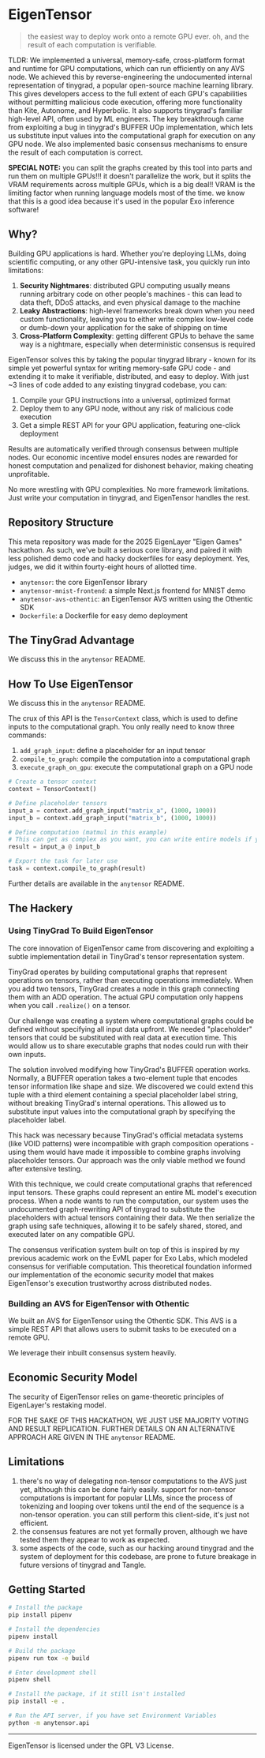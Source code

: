 # EigenTensor

> the easiest way to deploy work onto a remote GPU ever. oh, and the result of each computation is verifiable.

TLDR: We implemented a universal, memory-safe, cross-platform format and runtime for GPU computations, which can run efficiently on any AVS node. We achieved this by reverse-engineering the undocumented internal representation of tinygrad, a popular open-source machine learning library. This gives developers access to the full extent of each GPU's capabilities without permitting malicious code execution, offering more functionality than Kite, Autonome, and Hyperbolic. It also supports tinygrad's familiar high-level API, often used by ML engineers. The key breakthrough came from exploiting a bug in tinygrad's BUFFER UOp implementation, which lets us substitute input values into the computational graph for execution on any GPU node. We also implemented basic consensus mechanisms to ensure the result of each computation is correct.

**SPECIAL NOTE:** you can split the graphs created by this tool into parts and run them on multiple GPUs!!! it doesn't parallelize the work, but it splits the VRAM requirements across multiple GPUs, which is a big deal!! VRAM is the limiting factor when running language models most of the time. we know that this is a good idea because it's used in the popular Exo inference software!

## Why?

Building GPU applications is hard. Whether you're deploying LLMs, doing scientific computing, or any other GPU-intensive task, you quickly run into limitations:

1. **Security Nightmares**: distributed GPU computing usually means running arbitrary code on other people's machines - this can lead to data theft, DDoS attacks, and even physical damage to the machine
2. **Leaky Abstractions**: high-level frameworks break down when you need custom functionality, leaving you to either write complex low-level code or dumb-down your application for the sake of shipping on time
3. **Cross-Platform Complexity**: getting different GPUs to behave the same way is a nightmare, especially when deterministic consensus is required   

EigenTensor solves this by taking the popular tinygrad library - known for its simple yet powerful syntax for writing memory-safe GPU code - and extending it to make it verifiable, distributed, and easy to deploy. With just ~3 lines of code added to any existing tinygrad codebase, you can:

1. Compile your GPU instructions into a universal, optimized format
2. Deploy them to any GPU node, without any risk of malicious code execution
3. Get a simple REST API for your GPU application, featuring one-click deployment

Results are automatically verified through consensus between multiple nodes. Our economic incentive model ensures nodes are rewarded for honest computation and penalized for dishonest behavior, making cheating unprofitable.

No more wrestling with GPU complexities. No more framework limitations. Just write your computation in tinygrad, and EigenTensor handles the rest.

## Repository Structure

This meta repository was made for the 2025 EigenLayer "Eigen Games" hackathon. As such, we've built a serious core library, and paired it with less polished demo code and hacky dockerfiles for easy deployment. Yes, judges, we did it within fourty-eight hours of allotted time.

- `anytensor`: the core EigenTensor library
- `anytensor-mnist-frontend`: a simple Next.js frontend for MNIST demo
- `anytensor-avs-othentic`: an EigenTensor AVS written using the Othentic SDK
- `Dockerfile`: a Dockerfile for easy demo deployment

## The TinyGrad Advantage

We discuss this in the `anytensor` README.

## How To Use EigenTensor

We discuss this in the `anytensor` README.

The crux of this API is the `TensorContext` class, which is used to define inputs to the computational graph. You only really need to know three commands:

1. `add_graph_input`: define a placeholder for an input tensor
2. `compile_to_graph`: compile the computation into a computational graph
3. `execute_graph_on_gpu`: execute the computational graph on a GPU node

```python
# Create a tensor context
context = TensorContext()

# Define placeholder tensors
input_a = context.add_graph_input("matrix_a", (1000, 1000))
input_b = context.add_graph_input("matrix_b", (1000, 1000))

# Define computation (matmul in this example)
# This can get as complex as you want, you can write entire models if you want
result = input_a @ input_b

# Export the task for later use
task = context.compile_to_graph(result)
```

Further details are available in the `anytensor` README.

## The Hackery

### Using TinyGrad To Build EigenTensor

The core innovation of EigenTensor came from discovering and exploiting a subtle implementation detail in TinyGrad's tensor representation system. 

TinyGrad operates by building computational graphs that represent operations on tensors, rather than executing operations immediately. When you add two tensors, TinyGrad creates a node in this graph connecting them with an ADD operation. The actual GPU computation only happens when you call `.realize()` on a tensor.

Our challenge was creating a system where computational graphs could be defined without specifying all input data upfront. We needed "placeholder" tensors that could be substituted with real data at execution time. This would allow us to share executable graphs that nodes could run with their own inputs.

The solution involved modifying how TinyGrad's BUFFER operation works. Normally, a BUFFER operation takes a two-element tuple that encodes tensor information like shape and size. We discovered we could extend this tuple with a third element containing a special placeholder label string, without breaking TinyGrad's internal operations. This allowed us to substitute input values into the computational graph by specifying the placeholder label.

This hack was necessary because TinyGrad's official metadata systems (like VOID patterns) were incompatible with graph composition operations - using them would have made it impossible to combine graphs involving placeholder tensors. Our approach was the only viable method we found after extensive testing.

With this technique, we could create computational graphs that referenced input tensors. These graphs could represent an entire ML model's execution process. When a node wants to run the computation, our system uses the undocumented graph-rewriting API of tinygrad to substitute the placeholders with actual tensors containing their data. We then serialize the graph using safe techniques, allowing it to be safely shared, stored, and executed later on any compatible GPU.

The consensus verification system built on top of this is inspired by my previous academic work on the EvML paper for Exo Labs, which modeled consensus for verifiable computation. This theoretical foundation informed our implementation of the economic security model that makes EigenTensor's execution trustworthy across distributed nodes.

### Building an AVS for EigenTensor with Othentic

We built an AVS for EigenTensor using the Othentic SDK. This AVS is a simple REST API that allows users to submit tasks to be executed on a remote GPU.

We leverage their inbuilt consensus system heavily.

## Economic Security Model

The security of EigenTensor relies on game-theoretic principles of EigenLayer's restaking model. 

FOR THE SAKE OF THIS HACKATHON, WE JUST USE MAJORITY VOTING AND RESULT REPLICATION. FURTHER DETAILS ON AN ALTERNATIVE APPROACH ARE GIVEN IN THE `anytensor` README.

## Limitations

1. there's no way of delegating non-tensor computations to the AVS just yet, although this can be done fairly easily. support for non-tensor computations is important for popular LLMs, since the process of tokenizing and looping over tokens until the end of the sequence is a non-tensor operation. you can still perform this client-side, it's just not efficient.
2. the consensus features are not yet formally proven, although we have tested them they appear to work as expected.
3. some aspects of the code, such as our hacking around tinygrad and the system of deployment for this codebase, are prone to future breakage in future versions of tinygrad and Tangle.

## Getting Started

```bash
# Install the package
pip install pipenv

# Install the dependencies
pipenv install

# Build the package
pipenv run tox -e build

# Enter development shell
pipenv shell

# Install the package, if it still isn't installed
pip install -e .

# Run the API server, if you have set Environment Variables
python -m anytensor.api
```
---

EigenTensor is licensed under the GPL V3 License.
